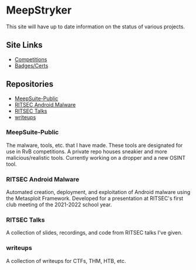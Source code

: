 # MeepStryker

This site will have up to date information on the status of various projects. 

## Site Links
- [Competitions](https://meepstryker.github.io/comps)
- [Badges/Certs](https://meepstryker.github.io/certs)

## Repositories

- [MeepSuite-Public](https://github.com/MeepStryker/MeepSuite-Public)
- [RITSEC Android Malware](https://github.com/MeepStryker/RITSECAndroidMalware)
- [RITSEC Talks](https://github.com/MeepStryker/RITSEC-Talks)
- [writeups](https://github.com/MeepStryker/writeups)

### MeepSuite-Public
The malware, tools, etc. that I have made. These tools are designated for use in RvB competitions. A private repo houses sneakier and more malicious/realistic tools. Currently working on a dropper and a new OSINT tool.

### RITSEC Android Malware
Automated creation, deployment, and exploitation of Android malware using the Metasploit Framework. Developed for a presentation at RITSEC's first club meeting of the 2021-2022 school year.

### RITSEC Talks
A collection of slides, recordings, and code from RITSEC talks I've given.

### writeups
A collection of writeups for CTFs, THM, HTB, etc.
